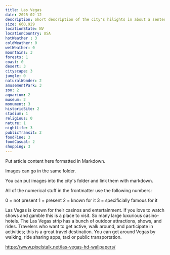 ```yaml
---
title: Las Vegas
date: 2025-02-12
description: Short description of the city's hilights in about a sentence.
size: 660,929
locationState: NV
locationCountry: USA
hotWeather : 3
coldWeather: 0
wetWeather: 0
mountains: 3
forests: 1
coast: 0
desert: 3
cityscape: 3
jungle: 0
naturalWonder: 2
amusementPark: 3
zoo: 2
aquarium: 2
museum: 2
monument: 3
historicSite: 2
stadium: 1
religious: 0
nature: 1
nightLife: 3
publicTransit: 2
foodFine: 3
foodCasual: 2
shopping: 3
---
```


Put article content here formatted in Markdown.

Images can go in the same folder.

You can put images into the city's folder and link them with markdown.

All of the numerical stuff in the frontmatter use the following numbers:

0 = not present
1 = present
2 = known for it
3 = specificially famous for it


Las Vegas is known for their casinos and entertainment. If you love to watch shows and gamble this is a place to visit. So many large luxurious casino-hotels. The Las Vegas strip has a bunch of outdoor attractions, shows, and rides. Travelers who want to get active, walk around, and participate in activities; this is a great travel destination. You can get around Vegas by walking, ride sharing apps, taxi or public transportation. 

https://www.pixelstalk.net/las-vegas-hd-wallpapers/

